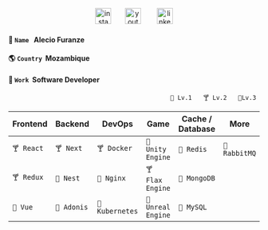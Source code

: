 <p align="center">
  <a href="https://instagram.com/alec1o"><image width="32px" src="/instagram.png" alt="instagram"><a/>
  &nbsp;&nbsp;&nbsp;&nbsp;&nbsp;
  <a href="https://youtube.com/@alec1o"><image width="32px" src="/youtube.png" alt="youtube"><a/>&nbsp;
  &nbsp;&nbsp;&nbsp;&nbsp;&nbsp;
  <a href="https://linkedin.com/in/alec1o/"><image width="32px" src="/linkedin.png" alt="linkedin"><a/>
</p>
    
<h4>👤 <code>Name</code>&nbsp;&nbsp;&nbsp;Alecio Furanze</h4>
<h4>🌎 <code>Country</code>&nbsp;&nbsp;Mozambique</h4>
<h4>💼 <code>Work</code>&nbsp;&nbsp;Software Developer</h4>

<p align="end"><code>🍼 Lv.1 </code>&nbsp;&nbsp;&nbsp; <code>🍸 Lv.2 </code>&nbsp;&nbsp;&nbsp; <code>🍷Lv.3 </code></p>
    
| Frontend       | Backend           | DevOps              | Game              | Cache / Database  |  More             |
| ---            | ---               |---                  | ---               | ---               | ---               |
| ```🍸 React``` | ```🍸 Next```    | ```🍸 Docker```    | ```🍷 Unity Engine```    | ```🍼 Redis```   | ```🍼 RabbitMQ ```|
| ```🍸 Redux``` | ```🍼 Nest```    | ```🍼 Nginx```     | ```🍸 Flax Engine```   | ```🍼 MongoDB``` |                    |
| ```🍼 Vue```   | ```🍼 Adonis```  | ```🍼 Kubernetes```| ```🍼 Unreal Engine```  | ```🍼 MySQL```   |                    |


<!--
**alec1o/alec1o** is a ✨ _special_ ✨ repository because its `README.md` (this file) appears on your GitHub profile.

Here are some ideas to get you started:

- 🔭 I’m currently working on ...
- 🌱 I’m currently learning ...
- 👯 I’m looking to collaborate on ...
- 🤔 I’m looking for help with ...
- 💬 Ask me about ...
- 📫 How to reach me: ...
- 😄 Pronouns: ...
- ⚡ Fun fact: ...
-->
